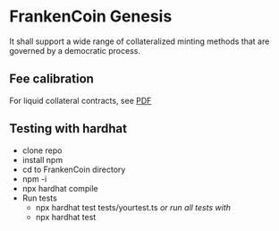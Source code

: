 # FrankenCoin Genesis

It shall support a wide range of collateralized minting methods that are governed by a democratic process.

## Fee calibration 
For liquid collateral contracts, see [PDF](docs/ZCHF_RiskMgmt.pdf)

## Testing with hardhat 
* clone repo
* install npm
* cd to FrankenCoin directory
* npm -i
* npx hardhat compile
* Run tests
    * npx hardhat test tests/yourtest.ts *or run all tests with*
    * npx hardhat test
